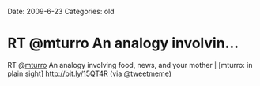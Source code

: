 Date: 2009-6-23
Categories: old

# RT @mturro An analogy involvin...

RT @<a href="http://twitter.com/mturro">mturro</a> An analogy involving food, news, and your mother | [mturro: in plain sight] <a href="http://bit.ly/15QT4R" rel="nofollow">http://bit.ly/15QT4R</a> (via @<a href="http://twitter.com/tweetmeme">tweetmeme</a>)

